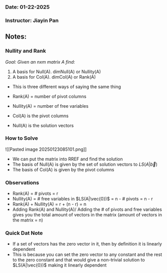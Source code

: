 ### Date: 01-22-2025
### Instructor: Jiayin Pan


## Notes:

### Nullity and Rank
*Goal: Given an nxm matrix A find:*
1. A basis for Null(A). dimNull(A) or Nullity(A)
2. A basis for Col(A). dimCol(A) or Rank(A)
- This is three different ways of saying the same thing

- Rank(A) = number of pivot columns
- Nullity(A) = number of free variables

- Col(A) is the pivot columns
- Null(A) is the solution vectors
### How to Solve
![[Pasted image 20250123085101.png]]
- We can put the matrix into RREF and find the solution
- The basis of Null(A) is given by the set of solution vectors to $LS(A|\vec{b})$
- The basis of Col(A) is given by the pivot columns

### Observations
- Rank(A) = # pivots = r
- Nullity(A) = # free variables in $LS(A|\vec{0})$ = n - # pivots = n - r
- Rank(A) + Nullity(A) = r + (n - r) = n
- Adding Rank(A) and Nullity(A)/ Adding the # of pivots and free variables gives you the total amount of vectors in the matrix (amount of vectors in the matrix = n)
### Quick Dat Note
- If a set of vectors has the zero vector in it, then by definition it is linearly dependent
- This is because you can set the zero vector to any constant and the rest to the zero constant and that would give a non-trivial solution to $LS(A|\vec{0})$ making it linearly dependent